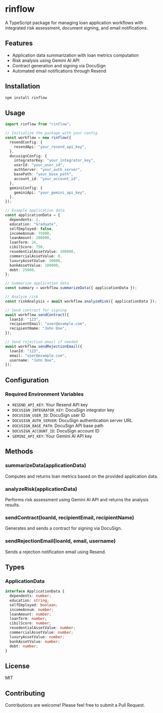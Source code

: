 # rinflow

A TypeScript package for managing loan application workflows with integrated risk assessment, document signing, and email notifications.

## Features

- Application data summarization with loan metrics computation
- Risk analysis using Gemini AI API
- Contract generation and signing via DocuSign
- Automated email notifications through Resend

## Installation

```bash
npm install rinflow
```

## Usage

```typescript
import rinflow from "rinflow";

// Initialize the package with your config
const workflow = new rinflow({
  resendConfig: {
    resendApi: "your_resend_api_key",
  },
  docusignConfig: {
    integratorKey: "your_integrator_key",
    userId: "your_user_id",
    authServer: "your_auth_server",
    basePath: "your_base_path",
    account_id: "your_account_id",
  },
  geminiConfig: {
    geminiApi: "your_gemini_api_key",
  },
});

// Example application data
const applicationData = {
  dependents: 2,
  education: "Graduate",
  selfEmployed: false,
  incomeAnnum: 75000,
  loanAmount: 200000,
  loanTerm: 24,
  cibilScore: 750,
  resedentialAssetValue: 300000,
  commercialAssetValue: 0,
  luxuryAssetValue: 50000,
  bankAssetValue: 100000,
  debt: 25000,
};

// Summarize application data
const summary = workflow.summarizeData({ applicationData });

// Analyze risk
const riskAnalysis = await workflow.analyzeRisk({ applicationData });

// Send contract for signing
await workflow.sendContract({
  loanId: "123",
  recipientEmail: "user@example.com",
  recipientName: "John Doe",
});

// Send rejection email if needed
await workflow.sendRejectionEmail({
  loanId: "123",
  email: "user@example.com",
  username: "John Doe",
});
```

## Configuration

### Required Environment Variables

- `RESEND_API_KEY`: Your Resend API key
- `DOCUSIGN_INTEGRATOR_KEY`: DocuSign integrator key
- `DOCUSIGN_USER_ID`: DocuSign user ID
- `DOCUSIGN_AUTH_SERVER`: DocuSign authentication server URL
- `DOCUSIGN_BASE_PATH`: DocuSign API base path
- `DOCUSIGN_ACCOUNT_ID`: DocuSign account ID
- `GEMINI_API_KEY`: Your Gemini AI API key

## Methods

### summarizeData(applicationData)

Computes and returns loan metrics based on the provided application data.

### analyzeRisk(applicationData)

Performs risk assessment using Gemini AI API and returns the analysis results.

### sendContract(loanId, recipientEmail, recipientName)

Generates and sends a contract for signing via DocuSign.

### sendRejectionEmail(loanId, email, username)

Sends a rejection notification email using Resend.

## Types

### ApplicationData

```typescript
interface ApplicationData {
  dependents: number;
  education: string;
  selfEmployed: boolean;
  incomeAnnum: number;
  loanAmount: number;
  loanTerm: number;
  cibilScore: number;
  resedentialAssetValue: number;
  commercialAssetValue: number;
  luxuryAssetValue: number;
  bankAssetValue: number;
  debt: number;
}
```

## License

MIT

## Contributing

Contributions are welcome! Please feel free to submit a Pull Request.
